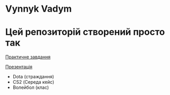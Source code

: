 # Vynnyk Vadym
# Цей репозиторій створений просто так
[Практичне завдання](https://docs.google.com/document/d/17BG2XxsVBrexh-nliiu6cszA3wmBdJ-QgQXO-_JAvyM/edit)

[Презентація](https://docs.google.com/presentation/d/1wrL6qwqrvskpCsNQh2Ke40_pjJfm_iZgchh2b4yp-uU/edit#slide=id.g2b52f273581_0_17)

* Dota (страждання)
* CS2 (Середа кейс)
* Волейбол (клас)
